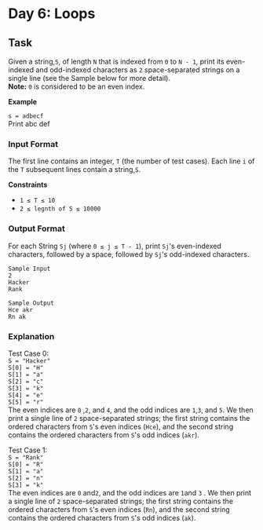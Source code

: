 # Day 6: Loops


## Task

Given a string,`S`, of length `N` that is indexed from `0` to `N - 1`, print its even-indexed and odd-indexed characters as `2` space-separated strings on a single line (see the Sample below for more detail). <br>
**Note:** `0` is considered to be an even index.

**Example**

`s = adbecf`<br>
Print abc def

### Input Format

The first line contains an integer, `T` (the number of test cases).
Each line `i` of the `T` subsequent lines contain a string,`S`.

**Constraints**

- `1 ≤ T ≤ 10`
- `2 ≤ legnth of S ≤ 10000`

### Output Format

For each String `Sj` (where `0 ≤ j ≤ T - 1`), print `Sj`'s even-indexed characters, followed by a space, followed by `Sj`'s odd-indexed characters.

```angular2html
Sample Input
2
Hacker
Rank

Sample Output
Hce akr
Rn ak
```
### Explanation

Test Case 0:<br>
`S = "Hacker"`<br>
`S[0] = "H"`<br>
`S[1] = "a"`<br>
`S[2] = "c"`<br>
`S[3] = "k"`<br>
`S[4] = "e"`<br>
`S[5] = "r"`<br>
The even indices are `0` ,`2`, and `4`, and the odd indices are `1`,`3`, and `5`. We then print a single line of `2` space-separated strings;
the first string contains the ordered characters from `S`'s even indices (`Hce`), and the second string contains the ordered characters from `S`'s odd indices (`akr`).

Test Case 1:<br>
`S = "Rank"`<br>
`S[0] = "R"`<br>
`S[1] = "a"`<br>
`S[2] = "n"`<br>
`S[3] = "k"`<br>
The even indices are `0` and`2`, and the odd indices are `1`and `3` . We then print a single line of `2` space-separated strings; the
first string contains the ordered characters from `S`'s even indices (`Rn`), and the second string contains the ordered characters from `S`'s odd indices (`ak`).
